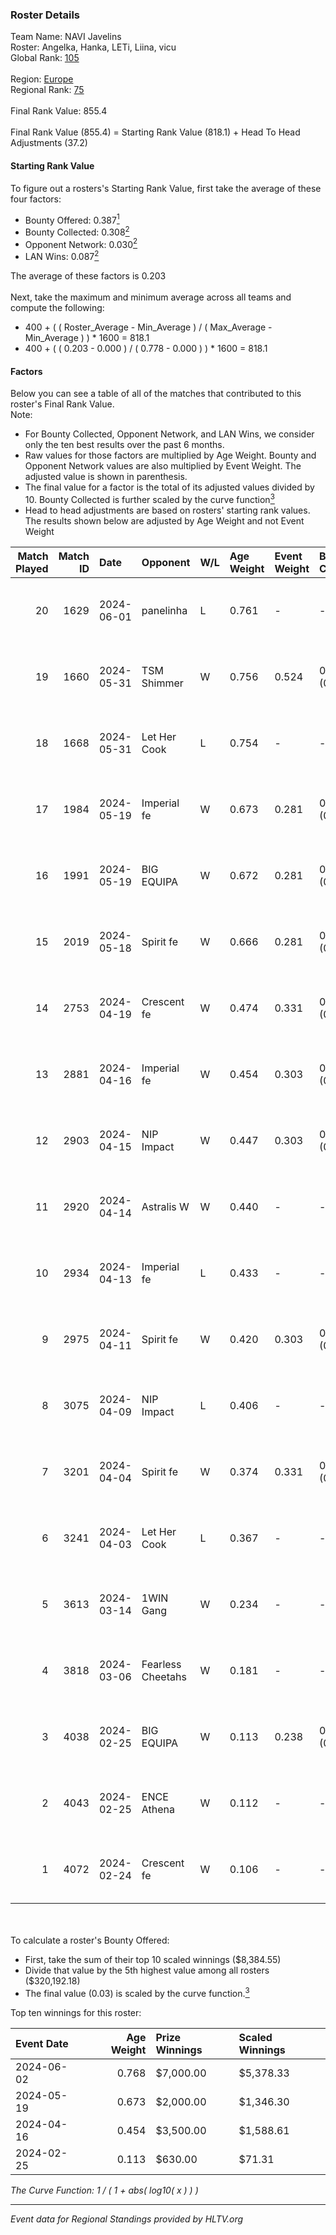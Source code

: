 ### Roster Details<br />
Team Name: NAVI Javelins<br />
Roster: Angelka, Hanka, LETi, Liina, vicu<br />
Global Rank: [105](../standings_global.md)<br />
<br />
Region: [Europe]( ../standings_europe.md)<br />
Regional Rank: [75]( ../standings_europe.md)<br />
<br />
Final Rank Value:  855.4<br />
<br />
Final Rank Value (855.4) = Starting Rank Value (818.1) + Head To Head Adjustments (37.2)<br />

#### Starting Rank Value<br />
To figure out a rosters's Starting Rank Value, first take the average of these four factors:<br />
- Bounty Offered: 0.387[<sup>1</sup>](#table2)
- Bounty Collected: 0.308[<sup>2</sup>](#table1)
- Opponent Network: 0.030[<sup>2</sup>](#table1)
- LAN Wins: 0.087[<sup>2</sup>](#table1)

The average of these factors is 0.203<br />
<br />
Next, take the maximum and minimum average across all teams and compute the following:<br />
- 400 + ( ( Roster_Average - Min_Average ) / ( Max_Average - Min_Average ) ) * 1600 = 818.1
- 400 + ( ( 0.203 - 0.000 ) / ( 0.778 - 0.000 ) ) * 1600 = 818.1


#### Factors<br />
Below you can see a table of all of the matches that contributed to this roster's Final Rank Value.<br />
Note:<br />

- For Bounty Collected, Opponent Network, and LAN Wins, we consider only the ten best results over the past 6 months.
- Raw values for those factors are multiplied by Age Weight. Bounty and Opponent Network values are also multiplied by Event Weight. The adjusted value is shown in parenthesis.
- The final value for a factor is the total of its adjusted values divided by 10. Bounty Collected is further scaled by the curve function[<sup>3</sup>](#curveFunction)
- Head to head adjustments are based on rosters' starting rank values. The results shown below are adjusted by Age Weight and not Event Weight
<span id="table1"></span><br />


| Match Played | Match ID | Date       | Opponent          | W/L | Age Weight | Event Weight | Bounty Collected | Opponent Network | LAN Wins  | H2H Adj. | Roster                            |
| -: | -: | :- | :- | :- | :- | :- | :- | :- | :- | -: | :- |
|           20 |     1629 | 2024-06-01 | panelinha         | L   | 0.761      | -            | -                | -                | -         |   -11.97 | Angelka, Hanka, LETi, Liina, vicu |
|           19 |     1660 | 2024-05-31 | TSM Shimmer       | W   | 0.756      | 0.524        | 0.020 (0.008)    | 0.191 (0.075)    | 1 (0.756) |     7.50 | Angelka, Hanka, LETi, Liina, vicu |
|           18 |     1668 | 2024-05-31 | Let Her Cook      | L   | 0.754      | -            | -                | -                | -         |   -10.41 | Angelka, Hanka, LETi, Liina, vicu |
|           17 |     1984 | 2024-05-19 | Imperial fe       | W   | 0.673      | 0.281        | 0.128 (0.024)    | 0.287 (0.054)    | 0 (0.000) |    15.65 | Angelka, Hanka, LETi, Liina, vicu |
|           16 |     1991 | 2024-05-19 | BIG EQUIPA        | W   | 0.672      | 0.281        | 0.017 (0.003)    | 0.142 (0.027)    | 0 (0.000) |     8.66 | Angelka, Hanka, LETi, Liina, vicu |
|           15 |     2019 | 2024-05-18 | Spirit fe         | W   | 0.666      | 0.281        | 0.005 (0.001)    | 0.136 (0.025)    | 0 (0.000) |     5.12 | Angelka, Hanka, LETi, Liina, vicu |
|           14 |     2753 | 2024-04-19 | Crescent fe       | W   | 0.474      | 0.331        | 0.004 (0.001)    | 0.074 (0.012)    | 0 (0.000) |     3.79 | Angelka, Hanka, LETi, Liina, vicu |
|           13 |     2881 | 2024-04-16 | Imperial fe       | W   | 0.454      | 0.303        | 0.128 (0.018)    | 0.287 (0.039)    | 0 (0.000) |    11.04 | Angelka, Hanka, LETi, Liina, vicu |
|           12 |     2903 | 2024-04-15 | NIP Impact        | W   | 0.447      | 0.303        | 0.005 (0.001)    | 0.219 (0.030)    | 0 (0.000) |     5.31 | Angelka, Hanka, LETi, Liina, vicu |
|           11 |     2920 | 2024-04-14 | Astralis W        | W   | 0.440      | -            | -                | -                | 0 (0.000) |     3.33 | Angelka, Hanka, LETi, Liina, vicu |
|           10 |     2934 | 2024-04-13 | Imperial fe       | L   | 0.433      | -            | -                | -                | -         |    -3.02 | Angelka, Hanka, LETi, Liina, vicu |
|            9 |     2975 | 2024-04-11 | Spirit fe         | W   | 0.420      | 0.303        | 0.005 (0.001)    | 0.136 (0.017)    | 0 (0.000) |     3.80 | Angelka, Hanka, LETi, Liina, vicu |
|            8 |     3075 | 2024-04-09 | NIP Impact        | L   | 0.406      | -            | -                | -                | -         |    -8.16 | Angelka, Hanka, LETi, Liina, vicu |
|            7 |     3201 | 2024-04-04 | Spirit fe         | W   | 0.374      | 0.331        | 0.005 (0.001)    | 0.136 (0.017)    | 0 (0.000) |     3.47 | Angelka, Hanka, LETi, Liina, vicu |
|            6 |     3241 | 2024-04-03 | Let Her Cook      | L   | 0.367      | -            | -                | -                | -         |    -4.21 | Angelka, Hanka, LETi, Liina, vicu |
|            5 |     3613 | 2024-03-14 | 1WIN Gang         | W   | 0.234      | -            | -                | -                | -         |     2.07 | Angelka, Hanka, LETi, Liina, vicu |
|            4 |     3818 | 2024-03-06 | Fearless Cheetahs | W   | 0.181      | -            | -                | -                | -         |     1.78 | Angelka, Hanka, LETi, Liina, vicu |
|            3 |     4038 | 2024-02-25 | BIG EQUIPA        | W   | 0.113      | 0.238        | 0.017 (0.000)    | 0.142 (0.004)    | -         |     1.54 | Angelka, Hanka, LETi, Liina, vicu |
|            2 |     4043 | 2024-02-25 | ENCE Athena       | W   | 0.112      | -            | -                | -                | -         |     0.95 | Angelka, Hanka, LETi, Liina, vicu |
|            1 |     4072 | 2024-02-24 | Crescent fe       | W   | 0.106      | -            | -                | -                | -         |     1.00 | Angelka, Hanka, LETi, Liina, vicu |

<br />
<span id="table2"></span><br />
To calculate a roster's Bounty Offered:<br />

- First, take the sum of their top 10 scaled winnings ($8,384.55)
- Divide that value by the 5th highest value among all rosters ($320,192.18)
- The final value (0.03) is scaled by the curve function.[<sup>3</sup>](#curveFunction)

Top ten winnings for this roster:<br />

| Event Date | Age Weight | Prize Winnings | Scaled Winnings |
| :- | -: | :- | :- |
| 2024-06-02 |      0.768 | $7,000.00      | $5,378.33       |
| 2024-05-19 |      0.673 | $2,000.00      | $1,346.30       |
| 2024-04-16 |      0.454 | $3,500.00      | $1,588.61       |
| 2024-02-25 |      0.113 | $630.00        | $71.31          |


<span id="curveFunction"></span>_The Curve Function: 1 / ( 1 + abs( log10( x ) ) )_<br />

---
_Event data for Regional Standings provided by HLTV.org_<br />
